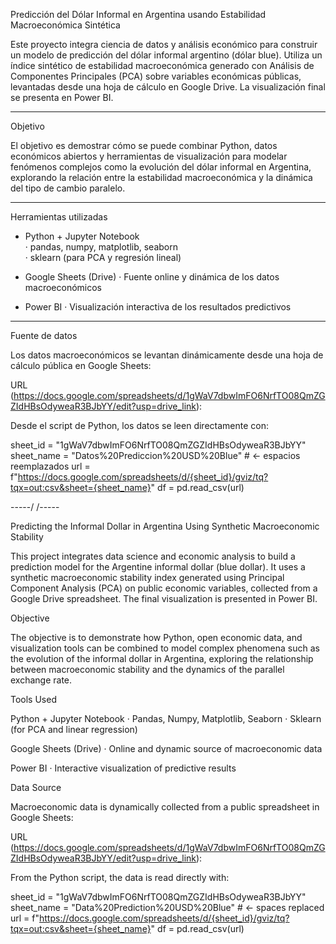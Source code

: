  Predicción del Dólar Informal en Argentina usando Estabilidad Macroeconómica Sintética

Este proyecto integra ciencia de datos y análisis económico para construir un modelo de predicción del dólar informal argentino (dólar blue). Utiliza un índice sintético de estabilidad macroeconómica generado con Análisis de Componentes Principales (PCA) sobre variables económicas públicas, levantadas desde una hoja de cálculo en Google Drive. La visualización final se presenta en Power BI.

---

 Objetivo

El objetivo es demostrar cómo se puede combinar Python, datos económicos abiertos y herramientas de visualización para modelar fenómenos complejos como la evolución del dólar informal en Argentina, explorando la relación entre la estabilidad macroeconómica y la dinámica del tipo de cambio paralelo.

---

 Herramientas utilizadas

- Python + Jupyter Notebook  
  · pandas, numpy, matplotlib, seaborn  
  · sklearn (para PCA y regresión lineal)

- Google Sheets (Drive)
  · Fuente online y dinámica de los datos macroeconómicos

- Power BI
  · Visualización interactiva de los resultados predictivos

---

 Fuente de datos

Los datos macroeconómicos se levantan dinámicamente desde una hoja de cálculo pública en Google Sheets:

 URL (https://docs.google.com/spreadsheets/d/1gWaV7dbwImFO6NrfTO08QmZGZIdHBsOdyweaR3BJbYY/edit?usp=drive_link):  

Desde el script de Python, los datos se leen directamente con:

sheet_id = "1gWaV7dbwImFO6NrfTO08QmZGZIdHBsOdyweaR3BJbYY"
sheet_name = "Datos%20Prediccion%20USD%20Blue"  # <- espacios reemplazados
url = f"https://docs.google.com/spreadsheets/d/{sheet_id}/gviz/tq?tqx=out:csv&sheet={sheet_name}"
df = pd.read_csv(url)

-----/ /-----

Predicting the Informal Dollar in Argentina Using Synthetic Macroeconomic Stability

This project integrates data science and economic analysis to build a prediction model for the Argentine informal dollar (blue dollar). It uses a synthetic macroeconomic stability index generated using Principal Component Analysis (PCA) on public economic variables, collected from a Google Drive spreadsheet. The final visualization is presented in Power BI.

Objective

The objective is to demonstrate how Python, open economic data, and visualization tools can be combined to model complex phenomena such as the evolution of the informal dollar in Argentina, exploring the relationship between macroeconomic stability and the dynamics of the parallel exchange rate.

Tools Used

Python + Jupyter Notebook
· Pandas, Numpy, Matplotlib, Seaborn
· Sklearn (for PCA and linear regression)

Google Sheets (Drive) · Online and dynamic source of macroeconomic data

Power BI · Interactive visualization of predictive results

Data Source

Macroeconomic data is dynamically collected from a public spreadsheet in Google Sheets:

URL (https://docs.google.com/spreadsheets/d/1gWaV7dbwImFO6NrfTO08QmZGZIdHBsOdyweaR3BJbYY/edit?usp=drive_link):

From the Python script, the data is read directly with:

sheet_id = "1gWaV7dbwImFO6NrfTO08QmZGZIdHBsOdyweaR3BJbYY" sheet_name = "Data%20Prediction%20USD%20Blue" # <- spaces replaced url = f"https://docs.google.com/spreadsheets/d/{sheet_id}/gviz/tq?tqx=out:csv&sheet={sheet_name}" df = pd.read_csv(url)
